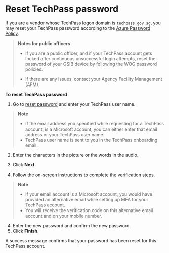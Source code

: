 # Reset TechPass password

If you are a vendor whose TechPass logon domain is ```techpass.gov.sg```, you may reset your TechPass password according to the [Azure Password Policy](https://learn.microsoft.com/en-us/azure/active-directory/authentication/concept-sspr-policy#administrator-password-policy-differences).

>**Notes for public officers**
>
>- If you are a public officer, and if your TechPass account gets locked after continuous unsuccessful login attempts, reset the password of your GSIB device by following the WOG password policies. 
>
>- If there are any issues, contact your Agency Facility Management (AFM).

**To reset TechPass password**

1. Go to [reset password](https://passwordreset.microsoftonline.com/) and  enter your TechPass user name.

> **Note**
>- If the email address you specified while requesting for a TechPass account, is a Microsoft account, you can either enter that email address or your TechPass user name.
>- TechPass user name is sent to you in the TechPass onboarding email.

2. Enter the characters in the picture or the words in the audio.

3. Click **Next**.

4. Follow the on-screen instructions to complete the verification steps. 

>**Note**
>- If your email account is a Microsoft account, you would have provided an alternative email while setting up MFA for your TechPass account.
>- You will receive the verification code on this alternative email account and on your mobile number.

4. Enter the new password and confirm the new password.
5. Click **Finish**.

A success message confirms that your password has been reset for this TechPass account.



<!--
![reset-password](assets/images/reset-password-vendor.png)
>
















